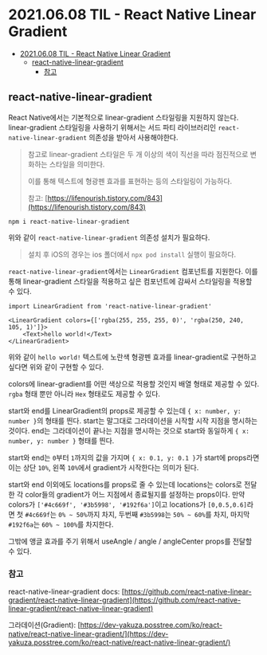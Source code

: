 # 2021.06.08 TIL - React Native Linear Gradient

- [2021.06.08 TIL - React Native Linear Gradient](#20210608-til---react-native-linear-gradient)
  - [react-native-linear-gradient](#react-native-linear-gradient)
    - [참고](#참고)

## react-native-linear-gradient

React Native에서는 기본적으로 linear-gradient 스타일링을 지원하지 않는다. linear-gradient 스타일링을 사용하기 위해서는 서드 파티 라이브러리인 `react-native-linear-gradient` 의존성을 받아서 사용해야한다.

> 참고로 linear-gradient 스타일은 두 개 이상의 색이 직선을 따라 점진적으로 변화하는 스타일을 의미한다.
> 
> 이를 통해 텍스트에 형광펜 효과를 표현하는 등의 스타일링이 가능하다.
>
> 참고: [https://lifenourish.tistory.com/843](https://lifenourish.tistory.com/843)

```shell
npm i react-native-linear-gradient
```

위와 같이 `react-native-linear-gradient` 의존성 설치가 필요하다.

> 설치 후 iOS의 경우는 ios 폴더에서 `npx pod install` 실행이 필요하다.

`react-native-linear-gradient`에서는 `LinearGradient` 컴포넌트를 지원한다. 이를 통해 linear-gradient 스타일을 적용하고 싶은 컴포넌트에 감싸서 스타일링을 적용할 수 있다.

```tsx
import LinearGradient from 'react-native-linear-gradient'

<LinearGradient colors={['rgba(255, 255, 255, 0)', 'rgba(250, 240, 105, 1)']}>
    <Text>hello world!</Text>
</LinearGradient>
```

위와 같이 `hello world!` 텍스트에 노란색 형광펜 효과를 linear-gradient로 구현하고 싶다면 위와 같이 구현할 수 있다.

colors에 linear-gradient를 어떤 색상으로 적용할 것인지 배열 형태로 제공할 수 있다. `rgba` 형태 뿐만 아니라 `Hex` 형태로도 제공할 수 있다.

start와 end를 LinearGradient의 props로 제공할 수 있는데 `{ x: number, y: number }`의 형태를 띈다. start는 말그대로 그라데이션을 시작할 시작 지점을 명시하는 것이다. end는 그라데이션이 끝나는 지점을 명시하는 것으로 start와 동일하게 `{ x: number, y: number }` 형태를 띈다.

start와 end는 `0`부터 `1`까지의 값을 가지며 `{ x: 0.1, y: 0.1 }`가 start에 props라면 이는 상단 `10%`, 왼쪽 `10%`에서 gradient가 시작한다는 의미가 된다.

start와 end 이외에도 locations를 props로 줄 수 있는데 locations는 colors로 전달한 각 color들의 gradient가 어느 지점에서 종료될지를 설정하는 props이다. 만약 colors가 `['#4c669f', '#3b5998', '#192f6a']`이고 locations가 `[0,0.5,0.6]`라면 첫 `#4c669f`는 `0% ~ 50%`까지 차지, 두번째 `#3b5998`는 `50% ~ 60%`를 차지, 마지막 `#192f6a`는 `60% ~ 100%`를 차지한다.

그밖에 앵글 효과를 주기 위해서 useAngle / angle / angleCenter props를 전달할 수 있다.

### 참고

react-native-linear-gradient docs: [https://github.com/react-native-linear-gradient/react-native-linear-gradient](https://github.com/react-native-linear-gradient/react-native-linear-gradient)

그라데이션(Gradient): [https://dev-yakuza.posstree.com/ko/react-native/react-native-linear-gradient/](https://dev-yakuza.posstree.com/ko/react-native/react-native-linear-gradient/)
